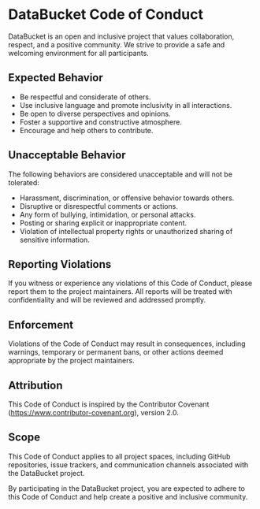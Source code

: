 # DataBucket Code of Conduct

DataBucket is an open and inclusive project that values collaboration, respect, and a positive community. We strive to provide a safe and welcoming environment for all participants.

## Expected Behavior

- Be respectful and considerate of others.
- Use inclusive language and promote inclusivity in all interactions.
- Be open to diverse perspectives and opinions.
- Foster a supportive and constructive atmosphere.
- Encourage and help others to contribute.

## Unacceptable Behavior

The following behaviors are considered unacceptable and will not be tolerated:

- Harassment, discrimination, or offensive behavior towards others.
- Disruptive or disrespectful comments or actions.
- Any form of bullying, intimidation, or personal attacks.
- Posting or sharing explicit or inappropriate content.
- Violation of intellectual property rights or unauthorized sharing of sensitive information.

## Reporting Violations

If you witness or experience any violations of this Code of Conduct, please report them to the project maintainers. All reports will be treated with confidentiality and will be reviewed and addressed promptly.

## Enforcement

Violations of the Code of Conduct may result in consequences, including warnings, temporary or permanent bans, or other actions deemed appropriate by the project maintainers.

## Attribution

This Code of Conduct is inspired by the Contributor Covenant (https://www.contributor-covenant.org), version 2.0.

## Scope

This Code of Conduct applies to all project spaces, including GitHub repositories, issue trackers, and communication channels associated with the DataBucket project.

By participating in the DataBucket project, you are expected to adhere to this Code of Conduct and help create a positive and inclusive community.

